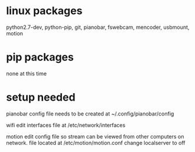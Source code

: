 # linux packages

python2.7-dev, python-pip, git, pianobar, fswebcam, mencoder, usbmount, motion

# pip packages
none at this time

# setup needed

pianobar
config file needs to be created at ~/.config/pianobar/config

wifi
edit interfaces file at /etc/network/interfaces

motion
edit config file so stream can be viewed from other computers on network. file located at /etc/motion/motion.conf
change localserver to off
